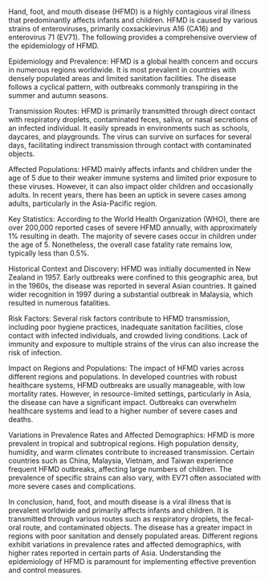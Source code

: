 Hand, foot, and mouth disease (HFMD) is a highly contagious viral illness that predominantly affects infants and children. HFMD is caused by various strains of enteroviruses, primarily coxsackievirus A16 (CA16) and enterovirus 71 (EV71). The following provides a comprehensive overview of the epidemiology of HFMD. 

Epidemiology and Prevalence:
HFMD is a global health concern and occurs in numerous regions worldwide. It is most prevalent in countries with densely populated areas and limited sanitation facilities. The disease follows a cyclical pattern, with outbreaks commonly transpiring in the summer and autumn seasons.

Transmission Routes:
HFMD is primarily transmitted through direct contact with respiratory droplets, contaminated feces, saliva, or nasal secretions of an infected individual. It easily spreads in environments such as schools, daycares, and playgrounds. The virus can survive on surfaces for several days, facilitating indirect transmission through contact with contaminated objects.

Affected Populations:
HFMD mainly affects infants and children under the age of 5 due to their weaker immune systems and limited prior exposure to these viruses. However, it can also impact older children and occasionally adults. In recent years, there has been an uptick in severe cases among adults, particularly in the Asia-Pacific region.

Key Statistics:
According to the World Health Organization (WHO), there are over 200,000 reported cases of severe HFMD annually, with approximately 1% resulting in death. The majority of severe cases occur in children under the age of 5. Nonetheless, the overall case fatality rate remains low, typically less than 0.5%.

Historical Context and Discovery:
HFMD was initially documented in New Zealand in 1957. Early outbreaks were confined to this geographic area, but in the 1960s, the disease was reported in several Asian countries. It gained wider recognition in 1997 during a substantial outbreak in Malaysia, which resulted in numerous fatalities.

Risk Factors:
Several risk factors contribute to HFMD transmission, including poor hygiene practices, inadequate sanitation facilities, close contact with infected individuals, and crowded living conditions. Lack of immunity and exposure to multiple strains of the virus can also increase the risk of infection.

Impact on Regions and Populations:
The impact of HFMD varies across different regions and populations. In developed countries with robust healthcare systems, HFMD outbreaks are usually manageable, with low mortality rates. However, in resource-limited settings, particularly in Asia, the disease can have a significant impact. Outbreaks can overwhelm healthcare systems and lead to a higher number of severe cases and deaths.

Variations in Prevalence Rates and Affected Demographics:
HFMD is more prevalent in tropical and subtropical regions. High population density, humidity, and warm climates contribute to increased transmission. Certain countries such as China, Malaysia, Vietnam, and Taiwan experience frequent HFMD outbreaks, affecting large numbers of children. The prevalence of specific strains can also vary, with EV71 often associated with more severe cases and complications.

In conclusion, hand, foot, and mouth disease is a viral illness that is prevalent worldwide and primarily affects infants and children. It is transmitted through various routes such as respiratory droplets, the fecal-oral route, and contaminated objects. The disease has a greater impact in regions with poor sanitation and densely populated areas. Different regions exhibit variations in prevalence rates and affected demographics, with higher rates reported in certain parts of Asia. Understanding the epidemiology of HFMD is paramount for implementing effective prevention and control measures.